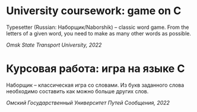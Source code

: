 # University coursework: game on C
Typesetter (Russian: Наборщик/Naborshik) – classic word game. From the letters of a given word, you need to make as many other words as possible.

_Omsk State Transport University, 2022_

# Курсовая работа: игра на языке C
Наборщик – классическая игра со словами. Из букв заданного слова необходимо составить как можно больше других слов.

_Омский Государственный Университет Путей Сообщения, 2022_
